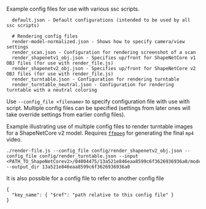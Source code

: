 Example config files for use with various ssc scripts.

```
  default.json - Default configurations (intended to be used by all ssc scripts)
  
  # Rendering config files
  render-model-normalized.json - Shows how to specify camera/view settings
  render_scan.json - Configuration for rendering screenshot of a scan
  render_shapenetv1_obj.json - Specifies up/front for ShapeNetCore v1 OBJ files (for use with render_file.js)
  render_shapenetv2_obj.json - Specifies up/front for ShapeNetCore v2 OBJ files (for use with render_file.js)
  render_turntable.json - Configuration for rendering turntable 
  render_turntable_neutral.json - Configuration for rendering turntable with a neutral coloring
```

Use `--config_file <filename>` to specify configuration file with use with script. 
Multiple config files can be specified (settings from later ones will take override settings from earlier config files).

Example illustrating use of multiple config files to render turntable images for a ShapeNetCore v2 model.
Requires [`ffmpeg`](https://www.ffmpeg.org/) for generating the final `mp4` video.
```
./render-file.js --config_file config/render_shapenetv2_obj.json --config_file config/render_turntable.json --input <PATH_TO_ShapeNetCorev2>/04004475/13a521e846eaa8599c6f3626936936a0/models/model_normalized.obj --output_dir 13a521e846eaa8599c6f3626936936a0
```

It is also possible for a config file to refer to another config file
```
{
  "key_name": { "$ref": "path relative to this config file" }
}
```


